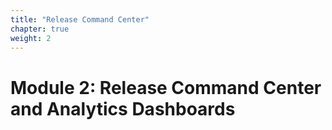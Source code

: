 ```yaml
---
title: "Release Command Center"
chapter: true
weight: 2
---
```


# Module 2: Release Command Center and Analytics Dashboards